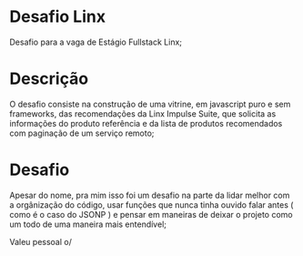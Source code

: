 # Desafio Linx

Desafio para a vaga de Estágio Fullstack Linx;


# Descrição

O desafio consiste na construção de uma vitrine, em javascript puro e sem frameworks, das recomendações da Linx Impulse Suite, que solicita as informações do produto referência e da lista de produtos recomendados com paginação de um serviço remoto;


# Desafio 

Apesar do nome, pra mim isso foi um desafio na parte da lidar melhor com a orgânização do código, usar funções que nunca tinha ouvido falar antes ( como é o caso do JSONP ) e pensar em maneiras de deixar o projeto como um todo de uma maneira mais entendível;

Valeu pessoal o/


